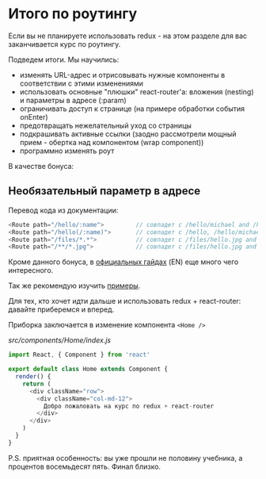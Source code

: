 # Итого по роутингу

Если вы не планируете использовать redux - на этом разделе для вас заканчивается курс по роутингу.

Подведем итоги. Мы научились:

- изменять URL-адрес и отрисовывать нужные компоненты в соответствии с этими изменениями
- использовать основные "плюшки" react-router'a: вложения (nesting) и параметры в адресе (:param)
- ограничивать доступ к странице (на примере обработки события onEnter)
- предотвращать нежелательный уход со страницы
- подкрашивать активные ссылки (заодно рассмотрели мощный прием - обертка над компонентом (wrap component))
- программно изменять роут

В качестве бонуса:

## Необязательный параметр в адресе

Перевод кода из документации:

```js
<Route path="/hello/:name">         // совпадет с /hello/michael and /hello/ryan
<Route path="/hello(/:name)">       // совпадет с /hello, /hello/michael, and /hello/ryan
<Route path="/files/*.*">           // совпадет с /files/hello.jpg and /files/hello.html
<Route path="/**/*.jpg">            // совпадет с /files/hello.jpg and /files/path/to/file.jpg
```

Кроме данного бонуса, в [официальных гайдах](https://reacttraining.com/react-router/web/guides/quick-start) (EN) еще много чего интересного.

Так же рекомендую изучить [примеры](https://reacttraining.com/react-router/web/example/basic).

Для тех, кто хочет идти дальше и использовать redux + react-router: давайте приберемся и вперед.

Приборка заключается в изменение компонента `<Home />`

_src/components/Home/index.js_

```js
import React, { Component } from 'react'

export default class Home extends Component {
  render() {
    return (
      <div className="row">
        <div className="col-md-12">
          Добро пожаловать на курс по redux + react-router
        </div>
      </div>
    )
  }
}
```

P.S. приятная особенность: вы уже прошли не половину учебника, а процентов восемьдесят пять. Финал близко.
